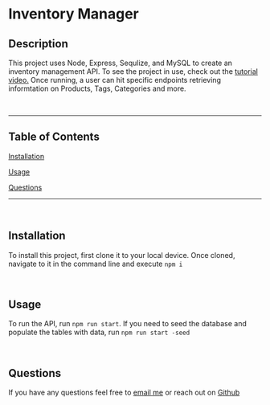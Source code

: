 # Inventory Manager

## Description

This project uses Node, Express, Sequlize, and MySQL to create an inventory management API. To see the project in use, check out the [tutorial video.]() Once running, a user can hit specific endpoints retrieving informtation on Products, Tags, Categories and more. 

<br>

<hr>

## Table of Contents

[Installation](#Installation)

[Usage](#Usage)

[Questions](#Questions)

<hr>

<br>

## Installation

To install this project, first clone it to your local device. Once cloned, navigate to it in the command line and execute `npm i`

<br>

## Usage

To run the API, run `npm run start`.
If you need to seed the database and populate the tables with data, run `npm run start -seed`

<br>

## Questions

If you have any questions feel free to [email me](mailto:alexandreaflint1111@gmail.com) or reach out on [Github](https://github.com/alflint)
